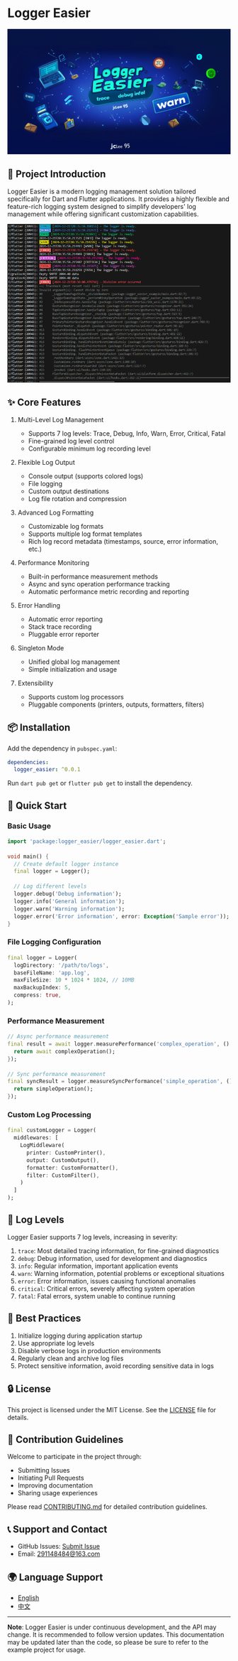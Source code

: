 # Logger Easier

![logo](https://raw.githubusercontent.com/jacklee1995/flutter_logger_easier/refs/heads/master/logo.jpg)

## 🌟 Project Introduction

Logger Easier is a modern logging management solution tailored specifically for Dart and Flutter applications. It provides a highly flexible and feature-rich logging system designed to simplify developers' log management while offering significant customization capabilities.

![alt text](https://raw.githubusercontent.com/jacklee1995/flutter_logger_easier/refs/heads/master/example.png)

## ✨ Core Features

1. Multi-Level Log Management
   - Supports 7 log levels: Trace, Debug, Info, Warn, Error, Critical, Fatal
   - Fine-grained log level control
   - Configurable minimum log recording level

2. Flexible Log Output
   - Console output (supports colored logs)
   - File logging
   - Custom output destinations
   - Log file rotation and compression

3. Advanced Log Formatting
   - Customizable log formats
   - Supports multiple log format templates
   - Rich log record metadata (timestamps, source, error information, etc.)

4. Performance Monitoring
   - Built-in performance measurement methods
   - Async and sync operation performance tracking
   - Automatic performance metric recording and reporting

5. Error Handling
   - Automatic error reporting
   - Stack trace recording
   - Pluggable error reporter

6. Singleton Mode
   - Unified global log management
   - Simple initialization and usage

7. Extensibility
   - Supports custom log processors
   - Pluggable components (printers, outputs, formatters, filters)

## 📦 Installation

Add the dependency in `pubspec.yaml`:

```yaml
dependencies:
  logger_easier: ^0.0.1
```

Run `dart pub get` or `flutter pub get` to install the dependency.

## 🚀 Quick Start

### Basic Usage

```dart
import 'package:logger_easier/logger_easier.dart';

void main() {
  // Create default logger instance
  final logger = Logger();

  // Log different levels
  logger.debug('Debug information');
  logger.info('General information');
  logger.warn('Warning information');
  logger.error('Error information', error: Exception('Sample error'));
}
```

### File Logging Configuration

```dart
final logger = Logger(
  logDirectory: '/path/to/logs',
  baseFileName: 'app.log',
  maxFileSize: 10 * 1024 * 1024, // 10MB
  maxBackupIndex: 5,
  compress: true,
);
```

### Performance Measurement

```dart
// Async performance measurement
final result = await logger.measurePerformance('complex_operation', () async {
  return await complexOperation();
});

// Sync performance measurement
final syncResult = logger.measureSyncPerformance('simple_operation', () {
  return simpleOperation();
});
```

### Custom Log Processing

```dart
final customLogger = Logger(
  middlewares: [
    LogMiddleware(
      printer: CustomPrinter(),
      output: CustomOutput(),
      formatter: CustomFormatter(),
      filter: CustomFilter(),
    )
  ]
);
```

## 🌈 Log Levels

Logger Easier supports 7 log levels, increasing in severity:

1. `trace`: Most detailed tracing information, for fine-grained diagnostics
2. `debug`: Debug information, used for development and diagnostics
3. `info`: Regular information, important application events
4. `warn`: Warning information, potential problems or exceptional situations
5. `error`: Error information, issues causing functional anomalies
6. `critical`: Critical errors, severely affecting system operation
7. `fatal`: Fatal errors, system unable to continue running

## 📝 Best Practices

1. Initialize logging during application startup
2. Use appropriate log levels
3. Disable verbose logs in production environments
4. Regularly clean and archive log files
5. Protect sensitive information, avoid recording sensitive data in logs

## 🔒 License

This project is licensed under the MIT License. See the [LICENSE](LICENSE) file for details.

## 🤝 Contribution Guidelines

Welcome to participate in the project through:

- Submitting Issues
- Initiating Pull Requests
- Improving documentation
- Sharing usage experiences

Please read [CONTRIBUTING.md](CONTRIBUTING.md) for detailed contribution guidelines.

## 📞 Support and Contact

- GitHub Issues: [Submit Issue](https://github.com/jacklee1995/flutter_logger_easier/issues)
- Email: [291148484@163.com](mailto:291148484@163.com)

## 🌍 Language Support

- [English](README.md)
- [中文](README_CN.md)

---

**Note**: Logger Easier is under continuous development, and the API may change. It is recommended to follow version updates. This documentation may be updated later than the code, so please be sure to refer to the example project for usage.
